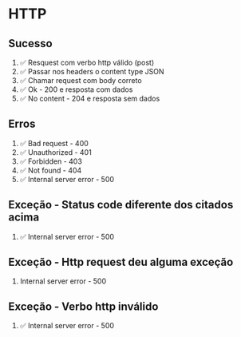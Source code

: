 # HTTP

## Sucesso

1. ✅ Resquest com verbo http válido (post)
2. ✅ Passar nos headers o content type JSON
3. ✅ Chamar request com body correto
4. ✅ Ok - 200 e resposta com dados
5. ✅ No content - 204 e resposta sem dados

## Erros

1. ✅ Bad request - 400
2. ✅ Unauthorized - 401
3. ✅ Forbidden - 403
4. ✅ Not found - 404
5. ✅ Internal server error - 500

## Exceção - Status code diferente dos citados acima

1. ✅ Internal server error - 500

## Exceção - Http request deu alguma exceção

1. Internal server error - 500

## Exceção - Verbo http inválido

1. ✅ Internal server error - 500
